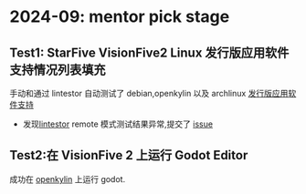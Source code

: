 # 2024-09: mentor pick stage

## Test1: StarFive VisionFive2 Linux 发行版应用软件支持情况列表填充
手动和通过 lintestor 自动测试了 debian,openkylin 以及 archlinux [发行版应用软件支持](https://github.com/ruyisdk/support-matrix/compare/main...panglars:support-matrix:main)

+ 发现[lintestor](https://github.com/255doesnotexist/lintestor) remote 模式测试结果异常,提交了 [issue](https://github.com/255doesnotexist/lintestor/issues/16)

## Test2:在 VisionFive 2 上运行 Godot Editor

成功在 [openkylin](https://github.com/panglars/support-matrix/tree/main/VisionFive2/openKylin#godot
) 上运行 godot.

